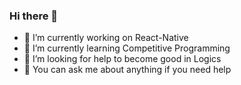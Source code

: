 ### Hi there 👋

<!--
**BurningTiles/BurningTiles** is a ✨ _special_ ✨ repository because its `README.md` (this file) appears on your GitHub profile.
Here are some ideas to get you started:
-->

- 🔭 I’m currently working on React-Native
- 🌱 I’m currently learning Competitive Programming
- 🤔 I’m looking for help to become good in Logics
- 💬 You can ask me about anything if you need help